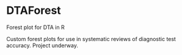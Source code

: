 # DTAForest
Forest plot for DTA in R

Custom forest plots for use in systematic reviews of diagnostic test accuracy. Project underway. 
